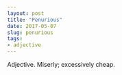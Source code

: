 ```yaml
---
layout: post
title: "Penurious"
date: 2017-05-07
slug: penurious
tags:
- adjective
---
```


Adjective. Miserly; excessively cheap.
